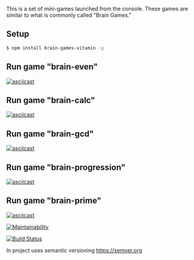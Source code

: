 This is a set of mini-games launched from the console.
These games are similar to what is commonly called "Brain Games."

## Setup
```sh
$ npm install brain-games-vitamin -g
```

## Run game "brain-even"
[![asciicast](https://asciinema.org/a/WcBcAaC0jv6nHQLNZtVnDMqxP.svg)](https://asciinema.org/a/WcBcAaC0jv6nHQLNZtVnDMqxP)

## Run game "brain-calc"
[![asciicast](https://asciinema.org/a/qJ0UFnNU95JbzZO75VAJ9RzXa.svg)](https://asciinema.org/a/qJ0UFnNU95JbzZO75VAJ9RzXa)

## Run game "brain-gcd"
[![asciicast](https://asciinema.org/a/T00E4wx7mYpQK7iiXGTJ4cRmy.svg)](https://asciinema.org/a/T00E4wx7mYpQK7iiXGTJ4cRmy)

## Run game "brain-progression"
[![asciicast](https://asciinema.org/a/IGCa5DIwRBGYhpahDZzYZzw6H.svg)](https://asciinema.org/a/IGCa5DIwRBGYhpahDZzYZzw6H)

## Run game "brain-prime"
[![asciicast](https://asciinema.org/a/pwDu5Rz3whmIisYKAOAXQB8Kp.svg)](https://asciinema.org/a/pwDu5Rz3whmIisYKAOAXQB8Kp)

[![Maintainability](https://api.codeclimate.com/v1/badges/a99a88d28ad37a79dbf6/maintainability)](https://codeclimate.com/github/vitamin163/project-lvl1-s474)

[![Build Status](https://travis-ci.org/vitamin163/project-lvl1-s474.svg?branch=master)](https://travis-ci.org/vitamin163/project-lvl1-s474)

In project uses semantic versioning https://semver.org
